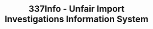 ---
bigquery: https://console.cloud.google.com/bigquery?p=patents-public-data&d=usitc_investigations&page=dataset&project=sheets-management-319211
citation: US International Trade Commission 337Info Unfair Import Investigations Information
  System
contributors: US International Trade Comission
cost: None
description: US International Trade Commission 337Info Unfair Import Investigations
  Information System contains data on investigations done under Section 337. Section
  337 declares the infringement of certain statutory intellectual property rights
  and other forms of unfair competition in import trade to be unlawful practices.
  Most Section 337 investigations involve allegations of patent or registered trademark
  infringement.
documentation: FAQ and tutorial available on the site
last_edit: Mon, 04 Apr 2022 19:10:40 GMT
location: https://pubapps2.usitc.gov/337external/
maintained_by: US International Trade Comission
schema_fields: '[''aljAssigned'', ''actualEndDateEvidHear'', ''copyrightNumbers'',
  ''docketNo'', ''investigationNo'', ''ouiiParticipation'', ''finalIdOnViolationDue'',
  ''patentNumber'', ''investigationTermDate'', ''startDateMarkmanHearing'', ''finalIdOnViolationIssue'',
  ''invUnfairAct'', ''issueDateOtherNonFinal'', ''dateCreated'', ''dateOfPublicationFrNotice'',
  ''markmanHearing'', ''currentActiveALJ'', ''finalDetViolation'', ''actualStartDateEvidHear'',
  ''ouiiAttorney'', ''scheduledEndDateEvidHear'', ''internalRemand'', ''scheduledStartDateEvidHear'',
  ''gcAttorney'', ''complainant'', ''title'', ''id'', ''investigationType'', ''finalDetNoViolation'',
  ''endDateMarkmanHearing'', ''patentNumbers'', ''teoIdDueDate'', ''teoReliefGranted'',
  ''currentStatus'', ''cafcAppeals'', ''lastUpdated'', ''dateComplaintFiled'', ''targetDate'',
  ''publication_number'', ''teoIdIssueDate'', ''trademarkNumbers'', ''reportingRequirements'',
  ''htsNumbers'', ''teoProceedingInvolved'', ''respondent'']'
shortname: unfair_import_investigations
tags:
- import
- legal
- trade
timeframe: 2008-2021 (prior to 2008 downloadable as a JSON file)
title: 337Info - Unfair Import Investigations Information System
uuid: 2721f5ec-e599-4890-9265-9706719fc71e
---
